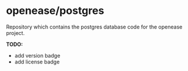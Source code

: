 openease/postgres
================

Repository which contains the postgres database code for the openease project.

**TODO:**
- add version badge
- add license badge
